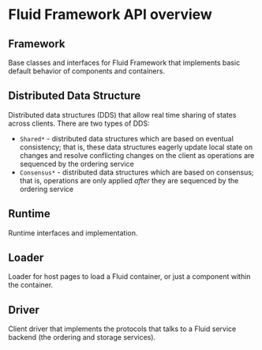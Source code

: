 # Fluid Framework API overview

## Framework

Base classes and interfaces for Fluid Framework that implements basic default behavior of components and containers.

## Distributed Data Structure

Distributed data structures (DDS) that allow real time sharing of states across clients. There are two types of DDS:

* `Shared*` - distributed data structures which are based on eventual consistency; that is, these data structures
  eagerly update local state on changes and resolve conflicting changes on the client as operations are sequenced by
  the ordering service
* `Consensus*` - distributed data structures which are based on consensus; that is, operations are only applied
  *after* they are sequenced by the ordering service

## Runtime

Runtime interfaces and implementation.

## Loader

Loader for host pages to load a Fluid container, or just a component within the container.

## Driver

Client driver that implements the protocols that talks to a Fluid service backend (the ordering and storage services).
